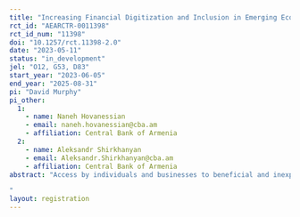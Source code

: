 ```yaml
---
title: "Increasing Financial Digitization and Inclusion in Emerging Economies: Evidence from Armenia."
rct_id: "AEARCTR-0011398"
rct_id_num: "11398"
doi: "10.1257/rct.11398-2.0"
date: "2023-05-11"
status: "in_development"
jel: "O12, G53, D83"
start_year: "2023-06-05"
end_year: "2025-08-31"
pi: "David Murphy"
pi_other:
  1:
    - name: Naneh Hovanessian
    - email: naneh.hovanessian@cba.am
    - affiliation: Central Bank of Armenia
  2:
    - name: Aleksandr Shirkhanyan
    - email: Aleksandr.Shirkhanyan@cba.am
    - affiliation: Central Bank of Armenia
abstract: "Access by individuals and businesses to beneficial and inexpensive financial services and products, also known as financial inclusion, is a critical pathway to poverty alleviation and economic growth in developing countries. While Armenia, the location of this study, has made many advances in financial inclusion over the past two decades, persistent geographic inequities between urban and rural regions mean that those outside the capital city have significantly lower levels of financial service adoption. To this point, most related programs in Armenia have focused on increasing financial inclusion through increasing financial awareness and literacy. Greater financial literacy, however, is likely a necessary but not a sufficient condition for broad financial inclusion in rural regions of Armenia. Awareness of financial products and an understanding of how they function can lead to greater demand for the product. However, even if demand exists, there can be significant constraints to greater financial inclusion. Rural residents must usually travel to larger towns to engage with the financial sector, which can potentially involve significant opportunity costs. This project thus plans to addresses this geographic constraint by taking advantage of the decreasing price of internet and internet-connected phones in Armenia, which has led to greater prevalence of these devices in rural villages. The intervention in this program focuses on training individuals in using mobile financial apps in rural villages, and using incentives to generate diffusion of this technology through the social networks of those trained. This project thus fills gaps in our knowledge both in the specific context of Armenia and in the general economics literature as to whether incentivized diffusion of mobile banking apps can lead to greater financial inclusion and positive economic outcomes. A better understanding of efficacy of this potential mechanism can allow better policy to be designed in various developing country contexts.
"
layout: registration
---
```


